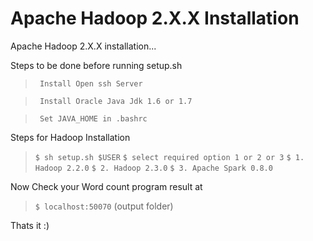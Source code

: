 Apache Hadoop 2.X.X Installation
==============

Apache Hadoop 2.X.X installation...

Steps to be done before running setup.sh

>``` Install Open ssh Server```

>``` Install Oracle Java Jdk 1.6 or 1.7```

>``` Set JAVA_HOME in .bashrc```

Steps for Hadoop Installation

>```$ sh setup.sh $USER```
>```$ select required option 1 or 2 or 3```
>```$ 1. Hadoop 2.2.0```
>```$ 2. Hadoop 2.3.0```
>```$ 3. Apache Spark 0.8.0```


Now Check your Word count program result at 

>```$ localhost:50070``` (output folder)

Thats it :)
